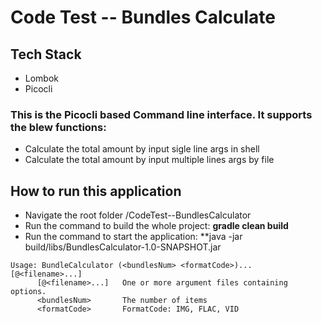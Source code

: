 # Code Test -- Bundles Calculate
## Tech Stack
* Lombok
* Picocli

### This is the Picocli based Command line interface. It supports the blew functions:

* Calculate the total amount by input sigle line args in shell
* Calculate the total amount by input multiple lines args by file

## How to run this application

* Navigate the root folder /CodeTest--BundlesCalculator
* Run the command to build the whole project: **gradle clean build**
* Run the command to start the application: **java -jar build/libs/BundlesCalculator-1.0-SNAPSHOT.jar
```console
Usage: BundleCalculator (<bundlesNum> <formatCode>)... [@<filename>...]
      [@<filename>...]   One or more argument files containing options.
      <bundlesNum>       The number of items
      <formatCode>       FormatCode: IMG, FLAC, VID

```

